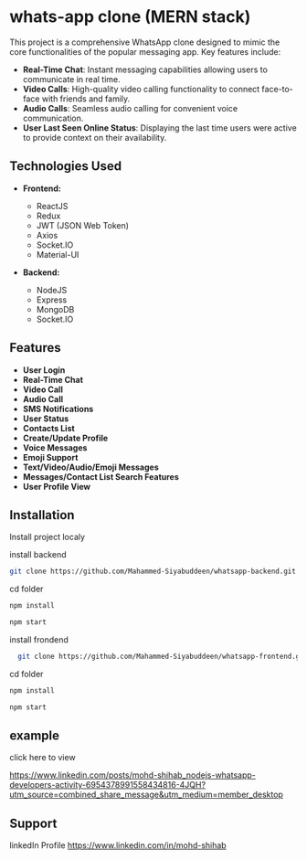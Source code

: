 
# whats-app clone (MERN stack)

This project is a comprehensive WhatsApp clone designed to mimic the core functionalities of the popular messaging app. Key features include:

- **Real-Time Chat**: Instant messaging capabilities allowing users to communicate in real time.
- **Video Calls**: High-quality video calling functionality to connect face-to-face with friends and family.
- **Audio Calls**: Seamless audio calling for convenient voice communication.
- **User Last Seen Online Status**: Displaying the last time users were active to provide context on their availability.

## Technologies Used


- **Frontend:**
  - ReactJS
  - Redux
  - JWT (JSON Web Token)
  - Axios
  - Socket.IO
  - Material-UI

- **Backend:**
  - NodeJS
  - Express
  - MongoDB
  - Socket.IO


## Features

- **User Login**
- **Real-Time Chat**
- **Video Call**
- **Audio Call**
- **SMS Notifications**
- **User Status**
- **Contacts List**
- **Create/Update Profile**
- **Voice Messages**
- **Emoji Support**
- **Text/Video/Audio/Emoji Messages**
- **Messages/Contact List Search Features**
- **User Profile View**


## Installation

Install project localy

install backend
```bash
git clone https://github.com/Mahammed-Siyabuddeen/whatsapp-backend.git

```
cd folder
```bash
npm install

npm start
```

install frondend
```bash
  git clone https://github.com/Mahammed-Siyabuddeen/whatsapp-frontend.git
```
cd  folder

   ```bash
npm install

npm start
``` 
## example
click here to view

https://www.linkedin.com/posts/mohd-shihab_nodejs-whatsapp-developers-activity-6954378991558434816-4JQH?utm_source=combined_share_message&utm_medium=member_desktop


## Support

linkedIn Profile
https://www.linkedin.com/in/mohd-shihab

